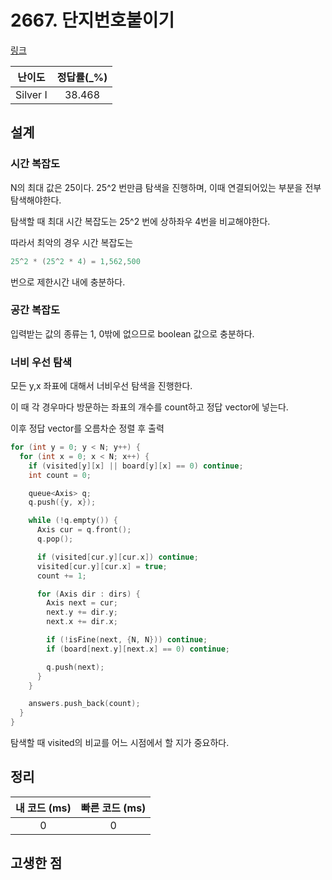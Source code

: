 # 2667. 단지번호붙이기

[링크](https://www.acmicpc.net/problem/2667)

|  난이도  | 정답률(\_%) |
| :------: | :---------: |
| Silver I |   38.468    |

## 설계

### 시간 복잡도

N의 최대 값은 25이다. 25^2 번만큼 탐색을 진행하며, 이때 연결되어있는 부분을 전부 탐색해야한다.

탐색할 때 최대 시간 복잡도는 25^2 번에 상하좌우 4번을 비교해야한다.

따라서 최악의 경우 시간 복잡도는

```cpp
25^2 * (25^2 * 4) = 1,562,500
```

번으로 제한시간 내에 충분하다.

### 공간 복잡도

입력받는 값의 종류는 1, 0밖에 없으므로 boolean 값으로 충분하다.

### 너비 우선 탐색

모든 y,x 좌표에 대해서 너비우선 탐색을 진행한다.

이 때 각 경우마다 방문하는 좌표의 개수를 count하고 정답 vector에 넣는다.

이후 정답 vector를 오름차순 정렬 후 출력

```cpp
for (int y = 0; y < N; y++) {
  for (int x = 0; x < N; x++) {
    if (visited[y][x] || board[y][x] == 0) continue;
    int count = 0;

    queue<Axis> q;
    q.push({y, x});

    while (!q.empty()) {
      Axis cur = q.front();
      q.pop();

      if (visited[cur.y][cur.x]) continue;
      visited[cur.y][cur.x] = true;
      count += 1;

      for (Axis dir : dirs) {
        Axis next = cur;
        next.y += dir.y;
        next.x += dir.x;

        if (!isFine(next, {N, N})) continue;
        if (board[next.y][next.x] == 0) continue;

        q.push(next);
      }
    }

    answers.push_back(count);
  }
}
```

탐색할 때 visited의 비교를 어느 시점에서 할 지가 중요하다.

## 정리

| 내 코드 (ms) | 빠른 코드 (ms) |
| :----------: | :------------: |
|      0       |       0        |

## 고생한 점
